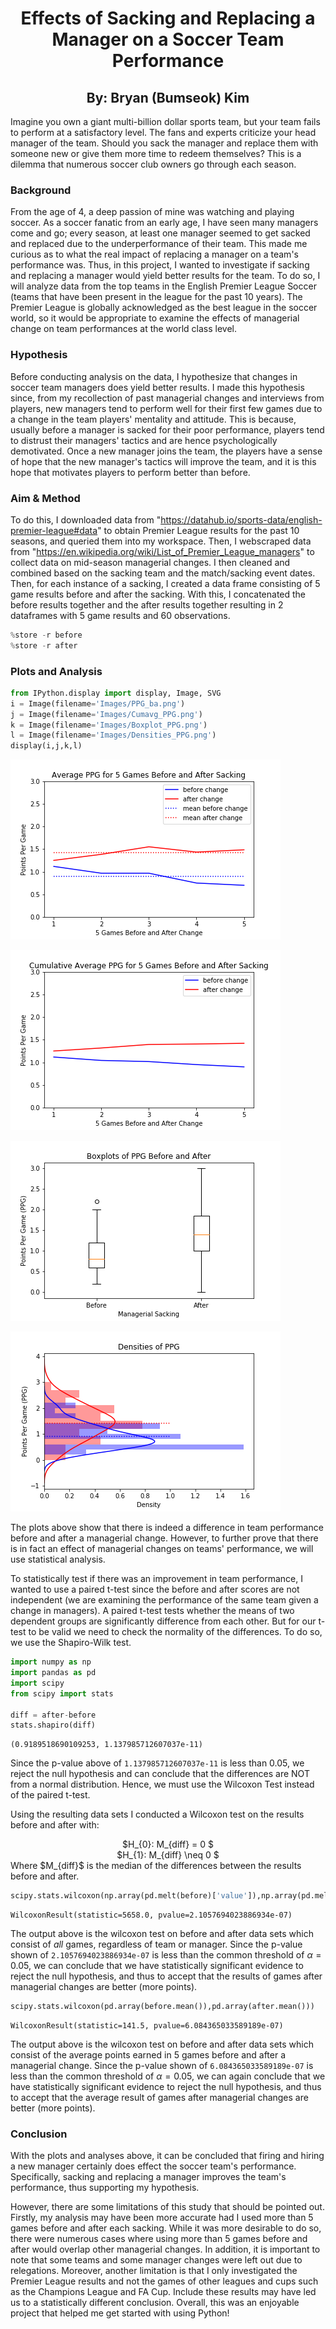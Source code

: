 
# <center>Effects of Sacking and Replacing a Manager on a Soccer Team Performance</center>

## <center>By: Bryan (Bumseok) Kim</center>

Imagine you own a giant multi-billion dollar sports team, but your team fails to perform at a satisfactory level. The fans and experts criticize your head manager of the team. Should you sack the manager and replace them with someone new or give them more time to redeem themselves? This is a dilemma that numerous soccer club owners go through each season. 

### Background
From the age of 4, a deep passion of mine was watching and playing soccer. As a soccer fanatic from an early age, I have seen many managers come and go; every season, at least one manager seemed to get sacked and replaced due to the underperformance of their team. This made me curious as to what the real impact of replacing a manager on a team's performance was. Thus, in this project, I wanted to investigate if sacking and replacing a manager would yield better results for the team. To do so, I will analyze data from the top teams in the English Premier League Soccer (teams that have been present in the league for the past 10 years). The Premier League is globally acknowledged as the best league in the soccer world, so it would be appropriate to examine the effects of managerial change on team performances at the world class level.

### Hypothesis
Before conducting analysis on the data, I hypothesize that changes in soccer team managers does yield better results. I made this hypothesis since, from my recollection of past managerial changes and interviews from players, new managers tend to perform well for their first few games due to a change in the team players' mentality and attitude. This is because, usually before a manager is sacked for their poor performance, players tend to distrust their managers' tactics and are hence psychologically demotivated. Once a new manager joins the team, the players have a sense of hope that the new manager's tactics will improve the team, and it is this hope that motivates players to perform better than before.

### Aim & Method
To do this, I downloaded data from "https://datahub.io/sports-data/english-premier-league#data" to obtain Premier League results for the past 10 seasons, and queried them into my workspace. Then, I webscraped data from "https://en.wikipedia.org/wiki/List_of_Premier_League_managers" to collect data on mid-season managerial changes. I then cleaned and combined based on the sacking team and the match/sacking event dates. Then, for each instance of a sacking, I created a data frame consisting of 5 game results before and after the sacking. With this, I concatenated the before results together and the after results together resulting in 2 dataframes with 5 game results and 60 observations.


```python
%store -r before
%store -r after
```

### Plots and Analysis


```python
from IPython.display import display, Image, SVG
i = Image(filename='Images/PPG_ba.png')
j = Image(filename='Images/Cumavg_PPG.png')
k = Image(filename='Images/Boxplot_PPG.png')
l = Image(filename='Images/Densities_PPG.png')
display(i,j,k,l)
```


![png](output_5_0.png)



![png](output_5_1.png)



![png](output_5_2.png)



![png](output_5_3.png)


The plots above show that there is indeed a difference in team performance before and after a managerial change. However, to further prove that there is in fact an effect of managerial changes on teams' performance, we will use statistical analysis.

To statistically test if there was an improvement in team performance, I wanted to use a paired t-test since the before and after scores are not independent (we are examining the performance of the same team given a change in managers). A paired t-test tests whether the means of two dependent groups are significantly difference from each other. But for our t-test to be valid we need to check the normality of the differences. To do so, we use the Shapiro-Wilk test.


```python
import numpy as np
import pandas as pd
import scipy
from scipy import stats

diff = after-before
stats.shapiro(diff)
```




    (0.9189518690109253, 1.137985712607037e-11)



Since the p-value above of `1.137985712607037e-11` is less than $0.05$, we reject the null hypothesis and can conclude that the differences are NOT from a normal distribution. Hence, we must use the Wilcoxon Test instead of the paired t-test.

Using the resulting data sets I conducted a Wilcoxon test on the results before and after with: 
<center>$H_{0}: M_{diff} = 0 $</center>
<center>$H_{1}: M_{diff} \neq 0 $</center>
Where $M_{diff}$ is the median of the differences between the results before and after.


```python
scipy.stats.wilcoxon(np.array(pd.melt(before)['value']),np.array(pd.melt(after)['value']))
```




    WilcoxonResult(statistic=5658.0, pvalue=2.1057694023886934e-07)



The output above is the wilcoxon test on before and after data sets which consist of $\textit{all}$ games, regardless of team or manager. Since the p-value shown of `2.1057694023886934e-07` is less than the common threshold of $\alpha = 0.05$, we can conclude that we have statistically significant evidence to reject the null hypothesis, and thus to accept that the results of games after managerial changes are better (more points).


```python
scipy.stats.wilcoxon(pd.array(before.mean()),pd.array(after.mean()))
```




    WilcoxonResult(statistic=141.5, pvalue=6.084365033589189e-07)



The output above is the wilcoxon test on before and after data sets which consist of the average points earned in 5 games before and after a managerial change. Since the p-value shown of `6.084365033589189e-07` is less than the common threshold of $\alpha = 0.05$, we can again conclude that we have statistically significant evidence to reject the null hypothesis, and thus to accept that the average result of games after managerial changes are better (more points).

### Conclusion

With the plots and analyses above, it can be concluded that firing and hiring a new manager certainly does effect the soccer team's performance. Specifically, sacking and replacing a manager improves the team's performance, thus supporting my hypothesis.

However, there are some limitations of this study that should be pointed out. Firstly, my analysis may have been more accurate had I used more than 5 games before and after each sacking. While it was more desirable to do so, there were numerous cases where using more than 5 games before and after would overlap other managerial changes. In addition, it is important to note that some teams and some manager changes were left out due to relegations. Moreover, another limitation is that I only investigated the Premier League results and not the games of other leagues and cups such as the Champions League and FA Cup. Include these results may have led us to a statistically different conclusion. Overall, this was an enjoyable project that helped me get started with using Python!
